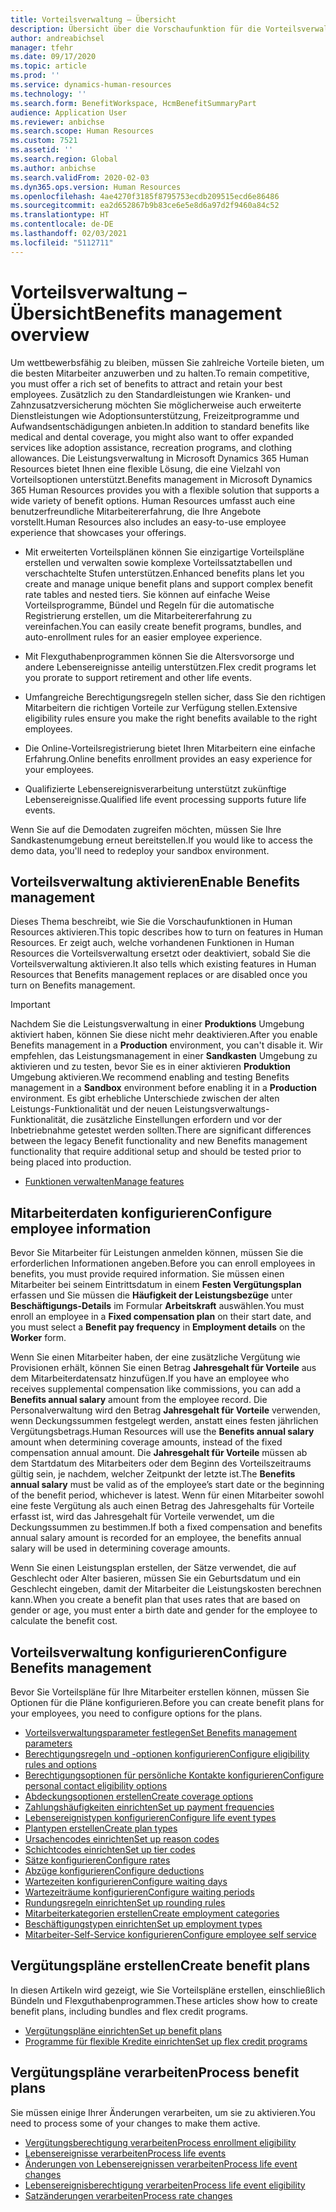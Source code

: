 ```yaml
---
title: Vorteilsverwaltung – Übersicht
description: Übersicht über die Vorschaufunktion für die Vorteilsverwaltung in Dynamics 365 Human Resources. Bieten Sie Ihren Mitarbeitern erweiterte Vorteilsoptionen mit einer benutzerfreundlichen Online-Erfahrung.
author: andreabichsel
manager: tfehr
ms.date: 09/17/2020
ms.topic: article
ms.prod: ''
ms.service: dynamics-human-resources
ms.technology: ''
ms.search.form: BenefitWorkspace, HcmBenefitSummaryPart
audience: Application User
ms.reviewer: anbichse
ms.search.scope: Human Resources
ms.custom: 7521
ms.assetid: ''
ms.search.region: Global
ms.author: anbichse
ms.search.validFrom: 2020-02-03
ms.dyn365.ops.version: Human Resources
ms.openlocfilehash: 4ae4270f3185f8795753ecdb209515ecd6e86486
ms.sourcegitcommit: ea2d652867b9b83ce6e5e8d6a97d2f9460a84c52
ms.translationtype: HT
ms.contentlocale: de-DE
ms.lasthandoff: 02/03/2021
ms.locfileid: "5112711"
---
```

# <a name="benefits-management-overview"></a><span data-ttu-id="fcdd6-104">Vorteilsverwaltung – Übersicht</span><span class="sxs-lookup"><span data-stu-id="fcdd6-104">Benefits management overview</span></span>

<span data-ttu-id="fcdd6-105">Um wettbewerbsfähig zu bleiben, müssen Sie zahlreiche Vorteile bieten, um die besten Mitarbeiter anzuwerben und zu halten.</span><span class="sxs-lookup"><span data-stu-id="fcdd6-105">To remain competitive, you must offer a rich set of benefits to attract and retain your best employees.</span></span> <span data-ttu-id="fcdd6-106">Zusätzlich zu den Standardleistungen wie Kranken‑ und Zahnzusatzversicherung möchten Sie möglicherweise auch erweiterte Dienstleistungen wie Adoptionsunterstützung, Freizeitprogramme und Aufwandsentschädigungen anbieten.</span><span class="sxs-lookup"><span data-stu-id="fcdd6-106">In addition to standard benefits like medical and dental coverage, you might also want to offer expanded services like adoption assistance, recreation programs, and clothing allowances.</span></span> <span data-ttu-id="fcdd6-107">Die Leistungsverwaltung in Microsoft Dynamics 365 Human Resources bietet Ihnen eine flexible Lösung, die eine Vielzahl von Vorteilsoptionen unterstützt.</span><span class="sxs-lookup"><span data-stu-id="fcdd6-107">Benefits management in Microsoft Dynamics 365 Human Resources provides you with a flexible solution that supports a wide variety of benefit options.</span></span> <span data-ttu-id="fcdd6-108">Human Resources umfasst auch eine benutzerfreundliche Mitarbeitererfahrung, die Ihre Angebote vorstellt.</span><span class="sxs-lookup"><span data-stu-id="fcdd6-108">Human Resources also includes an easy-to-use employee experience that showcases your offerings.</span></span>

- <span data-ttu-id="fcdd6-109">Mit erweiterten Vorteilsplänen können Sie einzigartige Vorteilspläne erstellen und verwalten sowie komplexe Vorteilssatztabellen und verschachtelte Stufen unterstützen.</span><span class="sxs-lookup"><span data-stu-id="fcdd6-109">Enhanced benefits plans let you create and manage unique benefit plans and support complex benefit rate tables and nested tiers.</span></span> <span data-ttu-id="fcdd6-110">Sie können auf einfache Weise Vorteilsprogramme, Bündel und Regeln für die automatische Registrierung erstellen, um die Mitarbeitererfahrung zu vereinfachen.</span><span class="sxs-lookup"><span data-stu-id="fcdd6-110">You can easily create benefit programs, bundles, and auto-enrollment rules for an easier employee experience.</span></span>

- <span data-ttu-id="fcdd6-111">Mit Flexguthabenprogrammen können Sie die Altersvorsorge und andere Lebensereignisse anteilig unterstützen.</span><span class="sxs-lookup"><span data-stu-id="fcdd6-111">Flex credit programs let you prorate to support retirement and other life events.</span></span>

- <span data-ttu-id="fcdd6-112">Umfangreiche Berechtigungsregeln stellen sicher, dass Sie den richtigen Mitarbeitern die richtigen Vorteile zur Verfügung stellen.</span><span class="sxs-lookup"><span data-stu-id="fcdd6-112">Extensive eligibility rules ensure you make the right benefits available to the right employees.</span></span>

- <span data-ttu-id="fcdd6-113">Die Online-Vorteilsregistrierung bietet Ihren Mitarbeitern eine einfache Erfahrung.</span><span class="sxs-lookup"><span data-stu-id="fcdd6-113">Online benefits enrollment provides an easy experience for your employees.</span></span>

- <span data-ttu-id="fcdd6-114">Qualifizierte Lebensereignisverarbeitung unterstützt zukünftige Lebensereignisse.</span><span class="sxs-lookup"><span data-stu-id="fcdd6-114">Qualified life event processing supports future life events.</span></span>

<span data-ttu-id="fcdd6-115">Wenn Sie auf die Demodaten zugreifen möchten, müssen Sie Ihre Sandkastenumgebung erneut bereitstellen.</span><span class="sxs-lookup"><span data-stu-id="fcdd6-115">If you would like to access the demo data, you'll need to redeploy your sandbox environment.</span></span>

## <a name="enable-benefits-management"></a><span data-ttu-id="fcdd6-116">Vorteilsverwaltung aktivieren</span><span class="sxs-lookup"><span data-stu-id="fcdd6-116">Enable Benefits management</span></span>

<span data-ttu-id="fcdd6-117">Dieses Thema beschreibt, wie Sie die Vorschaufunktionen in Human Resources aktivieren.</span><span class="sxs-lookup"><span data-stu-id="fcdd6-117">This topic describes how to turn on features in Human Resources.</span></span> <span data-ttu-id="fcdd6-118">Er zeigt auch, welche vorhandenen Funktionen in Human Resources die Vorteilsverwaltung ersetzt oder deaktiviert, sobald Sie die Vorteilsverwaltung aktivieren.</span><span class="sxs-lookup"><span data-stu-id="fcdd6-118">It also tells which existing features in Human Resources that Benefits management replaces or are disabled once you turn on Benefits management.</span></span>

> [!IMPORTANT]
> <span data-ttu-id="fcdd6-119">Nachdem Sie die Leistungsverwaltung in einer **Produktions** Umgebung aktiviert haben, können Sie diese nicht mehr deaktivieren.</span><span class="sxs-lookup"><span data-stu-id="fcdd6-119">After you enable Benefits management in a **Production** environment, you can't disable it.</span></span> <span data-ttu-id="fcdd6-120">Wir empfehlen, das Leistungsmanagement in einer **Sandkasten** Umgebung zu aktivieren und zu testen, bevor Sie es in einer aktivieren **Produktion** Umgebung aktivieren.</span><span class="sxs-lookup"><span data-stu-id="fcdd6-120">We recommend enabling and testing Benefits management in a **Sandbox** environment before enabling it in a **Production** environment.</span></span> <span data-ttu-id="fcdd6-121">Es gibt erhebliche Unterschiede zwischen der alten Leistungs-Funktionalität und der neuen Leistungsverwaltungs-Funktionalität, die zusätzliche Einstellungen erfordern und vor der Inbetriebnahme getestet werden sollten.</span><span class="sxs-lookup"><span data-stu-id="fcdd6-121">There are significant differences between the legacy Benefit functionality and new Benefits management functionality that require additional setup and should be tested prior to being placed into production.</span></span>

- [<span data-ttu-id="fcdd6-122">Funktionen verwalten</span><span class="sxs-lookup"><span data-stu-id="fcdd6-122">Manage features</span></span>](hr-admin-manage-features.md)

## <a name="configure-employee-information"></a><span data-ttu-id="fcdd6-123">Mitarbeiterdaten konfigurieren</span><span class="sxs-lookup"><span data-stu-id="fcdd6-123">Configure employee information</span></span>

<span data-ttu-id="fcdd6-124">Bevor Sie Mitarbeiter für Leistungen anmelden können, müssen Sie die erforderlichen Informationen angeben.</span><span class="sxs-lookup"><span data-stu-id="fcdd6-124">Before you can enroll employees in benefits, you must provide required information.</span></span> <span data-ttu-id="fcdd6-125">Sie müssen einen Mitarbeiter bei seinem Eintrittsdatum in einem **Festen Vergütungsplan** erfassen und Sie müssen die **Häufigkeit der Leistungsbezüge** unter **Beschäftigungs-Details** im Formular **Arbeitskraft** auswählen.</span><span class="sxs-lookup"><span data-stu-id="fcdd6-125">You must enroll an employee in a **Fixed compensation plan** on their start date, and you must select a **Benefit pay frequency** in **Employment details** on the **Worker** form.</span></span>

<span data-ttu-id="fcdd6-126">Wenn Sie einen Mitarbeiter haben, der eine zusätzliche Vergütung wie Provisionen erhält, können Sie einen Betrag **Jahresgehalt für Vorteile** aus dem Mitarbeiterdatensatz hinzufügen.</span><span class="sxs-lookup"><span data-stu-id="fcdd6-126">If you have an employee who receives supplemental compensation like commissions, you can add a **Benefits annual salary** amount from the employee record.</span></span> <span data-ttu-id="fcdd6-127">Die Personalverwaltung wird den Betrag **Jahresgehalt für Vorteile** verwenden, wenn Deckungssummen festgelegt werden, anstatt eines festen jährlichen Vergütungsbetrags.</span><span class="sxs-lookup"><span data-stu-id="fcdd6-127">Human Resources will use the **Benefits annual salary** amount when determining coverage amounts, instead of the fixed compensation annual amount.</span></span> <span data-ttu-id="fcdd6-128">Die **Jahresgehalt für Vorteile** müssen ab dem Startdatum des Mitarbeiters oder dem Beginn des Vorteilszeitraums gültig sein, je nachdem, welcher Zeitpunkt der letzte ist.</span><span class="sxs-lookup"><span data-stu-id="fcdd6-128">The **Benefits annual salary** must be valid as of the employee’s start date or the beginning of the benefit period, whichever is latest.</span></span> <span data-ttu-id="fcdd6-129">Wenn für einen Mitarbeiter sowohl eine feste Vergütung als auch einen Betrag des Jahresgehalts für Vorteile erfasst ist, wird das Jahresgehalt für Vorteile verwendet, um die Deckungssummen zu bestimmen.</span><span class="sxs-lookup"><span data-stu-id="fcdd6-129">If both a fixed compensation and benefits annual salary amount is recorded for an employee, the benefits annual salary will be used in determining coverage amounts.</span></span>

<span data-ttu-id="fcdd6-130">Wenn Sie einen Leistungsplan erstellen, der Sätze verwendet, die auf Geschlecht oder Alter basieren, müssen Sie ein Geburtsdatum und ein Geschlecht eingeben, damit der Mitarbeiter die Leistungskosten berechnen kann.</span><span class="sxs-lookup"><span data-stu-id="fcdd6-130">When you create a benefit plan that uses rates that are based on gender or age, you must enter a birth date and gender for the employee to calculate the benefit cost.</span></span>

## <a name="configure-benefits-management"></a><span data-ttu-id="fcdd6-131">Vorteilsverwaltung konfigurieren</span><span class="sxs-lookup"><span data-stu-id="fcdd6-131">Configure Benefits management</span></span>

<span data-ttu-id="fcdd6-132">Bevor Sie Vorteilspläne für Ihre Mitarbeiter erstellen können, müssen Sie Optionen für die Pläne konfigurieren.</span><span class="sxs-lookup"><span data-stu-id="fcdd6-132">Before you can create benefit plans for your employees, you need to configure options for the plans.</span></span>

- [<span data-ttu-id="fcdd6-133">Vorteilsverwaltungsparameter festlegen</span><span class="sxs-lookup"><span data-stu-id="fcdd6-133">Set Benefits management parameters</span></span>](hr-benefits-setup-parameters.md)
- [<span data-ttu-id="fcdd6-134">Berechtigungsregeln und -optionen konfigurieren</span><span class="sxs-lookup"><span data-stu-id="fcdd6-134">Configure eligibility rules and options</span></span>](hr-benefits-setup-eligibility-rules.md)
- [<span data-ttu-id="fcdd6-135">Berechtigungsoptionen für persönliche Kontakte konfigurieren</span><span class="sxs-lookup"><span data-stu-id="fcdd6-135">Configure personal contact eligibility options</span></span>](hr-benefits-setup-contact-eligibility-options.md)
- [<span data-ttu-id="fcdd6-136">Abdeckungsoptionen erstellen</span><span class="sxs-lookup"><span data-stu-id="fcdd6-136">Create coverage options</span></span>](hr-benefits-setup-coverage-options.md)
- [<span data-ttu-id="fcdd6-137">Zahlungshäufigkeiten einrichten</span><span class="sxs-lookup"><span data-stu-id="fcdd6-137">Set up payment frequencies</span></span>](hr-benefits-setup-payment-frequencies.md)
- [<span data-ttu-id="fcdd6-138">Lebensereignistypen konfigurieren</span><span class="sxs-lookup"><span data-stu-id="fcdd6-138">Configure life event types</span></span>](hr-benefits-setup-life-event-types.md)
- [<span data-ttu-id="fcdd6-139">Plantypen erstellen</span><span class="sxs-lookup"><span data-stu-id="fcdd6-139">Create plan types</span></span>](hr-benefits-setup-plan-types.md)
- [<span data-ttu-id="fcdd6-140">Ursachencodes einrichten</span><span class="sxs-lookup"><span data-stu-id="fcdd6-140">Set up reason codes</span></span>](hr-benefits-setup-reason-codes.md)
- [<span data-ttu-id="fcdd6-141">Schichtcodes einrichten</span><span class="sxs-lookup"><span data-stu-id="fcdd6-141">Set up tier codes</span></span>](hr-benefits-setup-tier-codes.md)
- [<span data-ttu-id="fcdd6-142">Sätze konfigurieren</span><span class="sxs-lookup"><span data-stu-id="fcdd6-142">Configure rates</span></span>](hr-benefits-setup-rates.md)
- [<span data-ttu-id="fcdd6-143">Abzüge konfigurieren</span><span class="sxs-lookup"><span data-stu-id="fcdd6-143">Configure deductions</span></span>](hr-benefits-setup-deductions.md)
- [<span data-ttu-id="fcdd6-144">Wartezeiten konfigurieren</span><span class="sxs-lookup"><span data-stu-id="fcdd6-144">Configure waiting days</span></span>](hr-benefits-setup-waiting-days.md)
- [<span data-ttu-id="fcdd6-145">Wartezeiträume konfigurieren</span><span class="sxs-lookup"><span data-stu-id="fcdd6-145">Configure waiting periods</span></span>](hr-benefits-setup-waiting-periods.md)
- [<span data-ttu-id="fcdd6-146">Rundungsregeln einrichten</span><span class="sxs-lookup"><span data-stu-id="fcdd6-146">Set up rounding rules</span></span>](hr-benefits-setup-rounding-rules.md)
- [<span data-ttu-id="fcdd6-147">Mitarbeiterkategorien erstellen</span><span class="sxs-lookup"><span data-stu-id="fcdd6-147">Create employment categories</span></span>](hr-benefits-setup-employment-categories.md)
- [<span data-ttu-id="fcdd6-148">Beschäftigungstypen einrichten</span><span class="sxs-lookup"><span data-stu-id="fcdd6-148">Set up employment types</span></span>](hr-benefits-setup-employment-types.md)
- [<span data-ttu-id="fcdd6-149">Mitarbeiter-Self-Service konfigurieren</span><span class="sxs-lookup"><span data-stu-id="fcdd6-149">Configure employee self service</span></span>](hr-benefits-setup-employee-self-service.md)

## <a name="create-benefit-plans"></a><span data-ttu-id="fcdd6-150">Vergütungspläne erstellen</span><span class="sxs-lookup"><span data-stu-id="fcdd6-150">Create benefit plans</span></span>

<span data-ttu-id="fcdd6-151">In diesen Artikeln wird gezeigt, wie Sie Vorteilspläne erstellen, einschließlich Bündeln und Flexguthabenprogrammen.</span><span class="sxs-lookup"><span data-stu-id="fcdd6-151">These articles show how to create benefit plans, including bundles and flex credit programs.</span></span>

- [<span data-ttu-id="fcdd6-152">Vergütungspläne einrichten</span><span class="sxs-lookup"><span data-stu-id="fcdd6-152">Set up benefit plans</span></span>](hr-benefits-plans-setup.md)
- [<span data-ttu-id="fcdd6-153">Programme für flexible Kredite einrichten</span><span class="sxs-lookup"><span data-stu-id="fcdd6-153">Set up flex credit programs</span></span>](hr-benefits-plans-flex-credit-programs.md)

## <a name="process-benefit-plans"></a><span data-ttu-id="fcdd6-154">Vergütungspläne verarbeiten</span><span class="sxs-lookup"><span data-stu-id="fcdd6-154">Process benefit plans</span></span>

<span data-ttu-id="fcdd6-155">Sie müssen einige Ihrer Änderungen verarbeiten, um sie zu aktivieren.</span><span class="sxs-lookup"><span data-stu-id="fcdd6-155">You need to process some of your changes to make them active.</span></span>

- [<span data-ttu-id="fcdd6-156">Vergütungsberechtigung verarbeiten</span><span class="sxs-lookup"><span data-stu-id="fcdd6-156">Process enrollment eligibility</span></span>](hr-benefits-process-enrollment-eligibility.md)
- [<span data-ttu-id="fcdd6-157">Lebensereignisse verarbeiten</span><span class="sxs-lookup"><span data-stu-id="fcdd6-157">Process life events</span></span>](hr-benefits-process-life-events.md)
- [<span data-ttu-id="fcdd6-158">Änderungen von Lebensereignissen verarbeiten</span><span class="sxs-lookup"><span data-stu-id="fcdd6-158">Process life event changes</span></span>](hr-benefits-process-life-event-changes.md)
- [<span data-ttu-id="fcdd6-159">Lebensereignisberechtigung verarbeiten</span><span class="sxs-lookup"><span data-stu-id="fcdd6-159">Process life event eligibility</span></span>](hr-benefits-process-life-event-eligibility.md)
- [<span data-ttu-id="fcdd6-160">Satzänderungen verarbeiten</span><span class="sxs-lookup"><span data-stu-id="fcdd6-160">Process rate changes</span></span>](hr-benefits-process-rate-changes.md)

